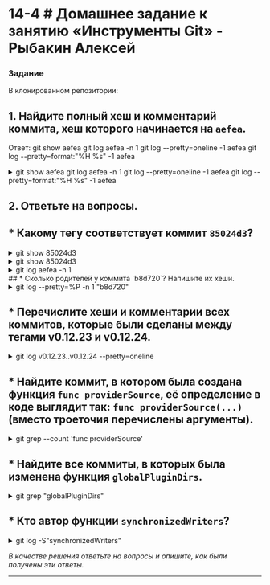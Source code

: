 # 14-4 # Домашнее задание к занятию «Инструменты Git» - Рыбакин Алексей

### Задание

В клонированном репозитории:

## 1. Найдите полный хеш и комментарий коммита, хеш которого начинается на `aefea`.

Ответ:
git show aefea
git log aefea -n 1
git log --pretty=oneline -1 aefea
git log --pretty=format:"%H %s" -1 aefea
<details>
<summary>
git show aefea
git log aefea -n 1
git log --pretty=oneline -1 aefea
git log --pretty=format:"%H %s" -1 aefea
</summary>

![1](img/14-4_aefea.png)

![2](img/14-4_aefea2.png)

![3](img/14-4_aefea3.png)

![4](img/14-4_aefea4.png)

</details>

## 2. Ответьте на вопросы.


## * Какому тегу соответствует коммит `85024d3`?

<details>
<summary>git show 85024d3</summary>

![5](img/14-4_85024d3.png)

</details>

<details>
<summary>git show 85024d3</summary>

![7](img/14-4_85024d3.png)

</details>

<details>
<summary>git log aefea -n 1</summary>

![8](img/14-4_aefea2.png)

</details>
## * Сколько родителей у коммита `b8d720`? Напишите их хеши.

<details>
<summary>git log --pretty=%P -n 1 "b8d720"</summary>

![5](img/14-4_b8d720.png)

</details>

## * Перечислите хеши и комментарии всех коммитов, которые были сделаны между тегами  v0.12.23 и v0.12.24.

<details>
<summary>git log v0.12.23..v0.12.24 --pretty=oneline</summary>

![6](img/14-4_hesh.png)

</details>

## * Найдите коммит, в котором была создана функция `func providerSource`, её определение в коде выглядит так: `func providerSource(...)` (вместо троеточия перечислены аргументы).

<details>
<summary>git grep --count 'func providerSource'</summary>

![7](img/14-4_func.png)

</details>

## * Найдите все коммиты, в которых была изменена функция `globalPluginDirs`.

<details>
<summary>git grep "globalPluginDirs"</summary>

![8](img/14-4_global.png)

</details>

 ## * Кто автор функции `synchronizedWriters`? 

<details>
<summary>git log -S"synchronizedWriters"</summary>

![9](img/14-4_фгещк.png)

</details>

*В качестве решения ответьте на вопросы и опишите, как были получены эти ответы.*

---
